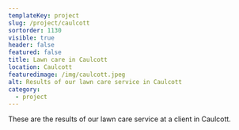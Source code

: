 ```yaml
---
templateKey: project
slug: /project/caulcott
sortorder: 1130
visible: true
header: false
featured: false
title: Lawn care in Caulcott
location: Caulcott
featuredimage: /img/caulcott.jpeg
alt: Results of our lawn care service in Caulcott
category:
  - project
---
```


These are the results of our lawn care service at a client in Caulcott.
